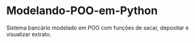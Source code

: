 # Modelando-POO-em-Python
Sistema bancário modelado em POO com funções de sacar, depositar e visualizar extrato.
